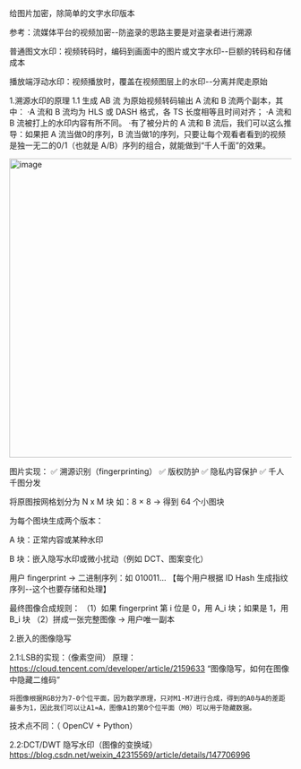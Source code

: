 给图片加密，除简单的文字水印版本

参考：流媒体平台的视频加密--防盗录的思路主要是对盗录者进行溯源

普通图文水印：视频转码时，编码到画面中的图片或文字水印--巨额的转码和存储成本

播放端浮动水印：视频播放时，覆盖在视频图层上的水印--分离并爬走原始

1.溯源水印的原理
1.1
生成 AB 流
为原始视频转码输出 A 流和 B 流两个副本，其中：
·A 流和 B 流均为 HLS 或 DASH 格式，各 TS 长度相等且时间对齐；
·A 流和 B 流被打上的水印内容有所不同。
·有了被分片的 A 流和 B 流后，我们可以这么推导：如果把 A 流当做0的序列，B 流当做1的序列，只要让每个观看者看到的视频是独一无二的0/1（也就是 A/B）序列的组合，就能做到“千人千面”的效果。

<img width="1280" height="534" alt="image" src="https://github.com/user-attachments/assets/304405e6-37d3-44e8-8a81-90374a52b615" />

图片实现：
✅ 溯源识别（fingerprinting）
✅ 版权防护
✅ 隐私内容保护
✅ 千人千图分发

将原图按网格划分为 N x M 块
如：8 × 8 → 得到 64 个小图块

为每个图块生成两个版本：

A 块：正常内容或某种水印

B 块：嵌入隐写水印或微小扰动（例如 DCT、图案变化）

用户 fingerprint → 二进制序列：如 010011...  【每个用户根据 ID Hash 生成指纹序列--这个也要存储和处理】

最终图像合成规则：
（1）如果 fingerprint 第 i 位是 0，用 A_i 块；如果是 1，用 B_i 块
（2）拼成一张完整图像 → 用户唯一副本

2.嵌入的图像隐写

2.1:LSB的实现：（像素空间）
原理：https://cloud.tencent.com/developer/article/2159633   “图像隐写，如何在图像中隐藏二维码”  

`将图像根据RGB分为7-0个位平面，因为数学原理，只对M1-M7进行合成，得到的A0与A的差距最多为1，因此我们可以让A1≈A，图像A1的第0个位平面（M0）可以用于隐藏数据。`

技术点不同：（ OpenCV + Python）



2.2:DCT/DWT 隐写水印（图像的变换域）
https://blog.csdn.net/weixin_42315569/article/details/147706996


